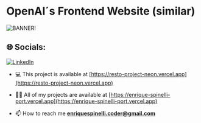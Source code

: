 # OpenAI´s Frontend Website (similar)

![BANNER!](ai_website.png)

## 

## 🌐 Socials:
[![LinkedIn](https://img.shields.io/badge/LinkedIn-%230077B5.svg?logo=linkedin&logoColor=white)](https://linkedin.com/in/enrique-javier-spinelli-coder) 



- 💻 This project is available at [https://resto-project-neon.vercel.app](https://resto-project-neon.vercel.app)

- 👨‍💻 All of my projects are available at [https://enrique-spinelli-port.vercel.app](https://enrique-spinelli-port.vercel.app)

- 📫 How to reach me **enriquespinelli.coder@gmail.com**
